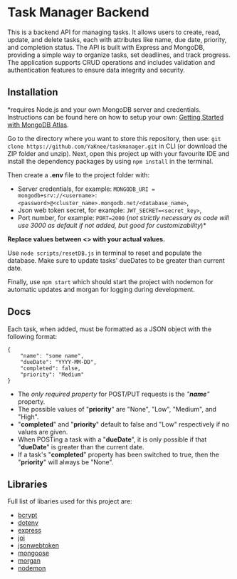 # Task Manager Backend

This is a backend API for managing tasks. It allows users to create, read, update, and delete tasks, each with attributes like name, due date, priority, and completion status. The API is built with Express and MongoDB, providing a simple way to organize tasks, set deadlines, and track progress. The application supports CRUD operations and includes validation and authentication features to ensure data integrity and security.

## Installation
*requires Node.js and your own MongoDB server and credentials. Instructions can be found here on how to setup your own: [Getting Started with MongoDB Atlas](https://www.youtube.com/watch?v=bBA9rUdqmgY).

Go to the directory where you want to store this repository, then use: `git clone https://github.com/YaKnee/taskmanager.git` in CLI (or download the ZIP folder and unzip).
Next, open this project up with your favourite IDE and install the dependency packages by using `npm install` in the terminal. 

Then create a __.env__ file to the project folder with:
- Server credentials, for example: `MONGODB_URI = mongodb+srv://<username>:<password>@<cluster_name>.mongodb.net/<database_name>`,
- Json web token secret, for example: `JWT_SECRET=<secret_key>`,
- Port number, for example: `PORT=2000` (_not strictly necessary as code will use 3000 as default if not added, but good for customizability_)*

__Replace values between <> with your actual values.__

Use `node scripts/resetDB.js` in terminal to reset and populate the database. Make sure to update tasks' dueDates to be greater than current date.

Finally, use `npm start` which should start the project with nodemon for automatic updates and morgan for logging during development.

## Docs

Each task, when added, must be formatted as a JSON object with the following format:
``` 
{
    "name": "some name",
    "dueDate": "YYYY-MM-DD",
    "completed": false,
    "priority": "Medium"
}
```
- The *only required property* for POST/PUT requests is the *"__name__"* property.
- The possible values of "__priority__" are "None", "Low", "Medium", and "High".
- "__completed__" and "__priority__" default to false and "Low" respectively if no values are given.
- When POSTing a task with a "__dueDate__", it is only possible if that "__dueDate__" is greater than the current date.
- If a task's "__completed__" property has been switched to true, then the "__priority__" will always be "None".


## Libraries

Full list of libaries used for this project are:
- [bcrypt](https://www.npmjs.com/package/bcrypt)
- [dotenv](https://www.dotenv.org/docs/)
- [express](https://expressjs.com/en/4x/api.html)
- [joi](https://joi.dev/api/?v=17.13.3)
- [jsonwebtoken](https://jwt.io/introduction)
- [mongoose](https://mongoosejs.com/docs/index.html)
- [morgan](https://github.com/expressjs/morgan#readme)
- [nodemon](https://github.com/remy/nodemon)